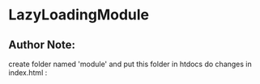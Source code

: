 # LazyLoadingModule


## Author Note:
create folder named 'module' and put this folder in htdocs
do changes in index.html : <base href="/module/">
